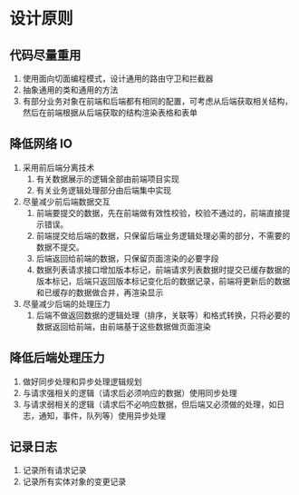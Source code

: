 # 设计原则

## 代码尽量重用

1. 使用面向切面编程模式，设计通用的路由守卫和拦截器
2. 抽象通用的类和通用的方法
3. 有部分业务对象在前端和后端都有相同的配置，可考虑从后端获取相关结构，然后在前端根据从后端获取的结构渲染表格和表单

## 降低网络 IO

1. 采用前后端分离技术
   1. 有关数据展示的逻辑全部由前端项目实现
   2. 有关业务逻辑处理部分由后端集中实现
2. 尽量减少前后端数据交互
   1. 前端要提交的数据，先在前端做有效性校验，校验不通过的，前端直接提示错误。
   2. 前端提交给后端的数据，只保留后端业务逻辑处理必需的部分，不需要的数据不提交。
   3. 后端返回给前端的数据，只保留页面渲染的必要字段
   4. 数据列表请求接口增加版本标记，前端请求列表数据时提交已缓存数据的版本标记，后端只返回版本标记变化后的数据记录，前端将更新后的数据和已缓存的数据做合并，再渲染显示
3. 尽量减少后端的处理压力
   1. 后端不做返回数据的逻辑处理（排序，关联等）和格式转换，只将必要的数据返回给前端，由前端基于这些数据做页面渲染

## 降低后端处理压力

1. 做好同步处理和异步处理逻辑规划
2. 与请求强相关的逻辑（请求后必须响应的数据）使用同步处理
3. 与请求弱相关的逻辑（请求后不必响应数据，但后端又必须做的处理，如日志，通知，事件，队列等）使用异步处理

## 记录日志

1. 记录所有请求记录
2. 记录所有实体对象的变更记录
